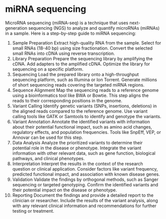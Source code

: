 # miRNA sequencing
 
MicroRNA sequencing (miRNA-seq) is a technique that uses next-generation sequencing (NGS) to analyze and quantify microRNAs (miRNAs) in a sample. Here is a step-by-step guide to miRNA sequencing:
1. Sample Preparation
Extract high-quality RNA from the sample.
Select for small RNAs (18-40 bp) using size fractionation.
Convert the selected small RNAs into cDNA using reverse transcription.
2. Library Preparation
Prepare the sequencing library by amplifying the cDNA.
Add adapters to the amplified cDNA.
Optimize the library for sequencing on a specific platform.
3. Sequencing
Load the prepared library onto a high-throughput sequencing platform, such as Illumina or Ion Torrent.
Generate millions of short sequencing reads covering the targeted miRNA regions.
4. Sequence Alignment
Map the sequencing reads to a reference genome using a bioinformatics tool like BWA or Bowtie.
This step aligns the reads to their corresponding positions in the genome.
5. Variant Calling
Identify genetic variants (SNPs, insertions, deletions) in the aligned reads compared to the reference genome.
Use variant calling tools like GATK or Samtools to identify and genotype the variants.
6. Variant Annotation
Annotate the identified variants with information about their potential functional impact, such as amino acid changes, regulatory effects, and population frequencies.
Tools like SnpEff, VEP, or Annovar can be used for this step.
7. Data Analysis
Analyze the prioritized variants to determine their potential role in the disease or phenotype.
Integrate the variant information with other relevant data, such as gene function, biological pathways, and clinical phenotypes.
8. Interpretation
Interpret the results in the context of the research question or clinical application.
Consider factors like variant frequency, predicted functional impact, and association with known disease genes.
9. Validation
Validate the findings by orthogonal methods, such as Sanger sequencing or targeted genotyping.
Confirm the identified variants and their potential impact on the disease or phenotype.
10. Reporting
Document the findings and provide a detailed report to the clinician or researcher.
Include the results of the variant analysis, along with any relevant clinical information and recommendations for further testing or treatment.

